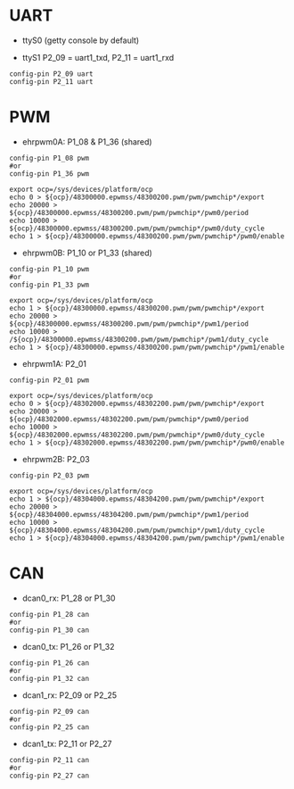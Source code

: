 # UART
* ttyS0 (getty console by default)

* ttyS1 P2_09 = uart1_txd, P2_11 = uart1_rxd
```
config-pin P2_09 uart
config-pin P2_11 uart
```

# PWM

* ehrpwm0A: P1_08 & P1_36 (shared)
```
config-pin P1_08 pwm
#or
config-pin P1_36 pwm

export ocp=/sys/devices/platform/ocp
echo 0 > ${ocp}/48300000.epwmss/48300200.pwm/pwm/pwmchip*/export
echo 20000 > ${ocp}/48300000.epwmss/48300200.pwm/pwm/pwmchip*/pwm0/period
echo 10000 > ${ocp}/48300000.epwmss/48300200.pwm/pwm/pwmchip*/pwm0/duty_cycle
echo 1 > ${ocp}/48300000.epwmss/48300200.pwm/pwm/pwmchip*/pwm0/enable
```

* ehrpwm0B: P1_10 or P1_33 (shared)
```
config-pin P1_10 pwm
#or
config-pin P1_33 pwm

export ocp=/sys/devices/platform/ocp
echo 1 > ${ocp}/48300000.epwmss/48300200.pwm/pwm/pwmchip*/export
echo 20000 > ${ocp}/48300000.epwmss/48300200.pwm/pwm/pwmchip*/pwm1/period
echo 10000 > /${ocp}/48300000.epwmss/48300200.pwm/pwm/pwmchip*/pwm1/duty_cycle
echo 1 > ${ocp}/48300000.epwmss/48300200.pwm/pwm/pwmchip*/pwm1/enable
```

* ehrpwm1A: P2_01
```
config-pin P2_01 pwm

export ocp=/sys/devices/platform/ocp
echo 0 > ${ocp}/48302000.epwmss/48302200.pwm/pwm/pwmchip*/export
echo 20000 > ${ocp}/48302000.epwmss/48302200.pwm/pwm/pwmchip*/pwm0/period
echo 10000 > ${ocp}/48302000.epwmss/48302200.pwm/pwm/pwmchip*/pwm0/duty_cycle
echo 1 > ${ocp}/48302000.epwmss/48302200.pwm/pwm/pwmchip*/pwm0/enable
```

* ehrpwm2B: P2_03
```
config-pin P2_03 pwm

export ocp=/sys/devices/platform/ocp
echo 1 > ${ocp}/48304000.epwmss/48304200.pwm/pwm/pwmchip*/export
echo 20000 > ${ocp}/48304000.epwmss/48304200.pwm/pwm/pwmchip*/pwm1/period
echo 10000 > ${ocp}/48304000.epwmss/48304200.pwm/pwm/pwmchip*/pwm1/duty_cycle
echo 1 > ${ocp}/48304000.epwmss/48304200.pwm/pwm/pwmchip*/pwm1/enable

```

# CAN

* dcan0_rx: P1_28 or P1_30
```
config-pin P1_28 can
#or
config-pin P1_30 can
```

* dcan0_tx: P1_26 or P1_32
```
config-pin P1_26 can
#or
config-pin P1_32 can
```

* dcan1_rx: P2_09 or P2_25
```
config-pin P2_09 can
#or
config-pin P2_25 can
```

* dcan1_tx: P2_11 or P2_27
```
config-pin P2_11 can
#or
config-pin P2_27 can
```

